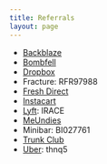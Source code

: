 ```yaml
---
title: Referrals
layout: page
---
```


* [Backblaze](https://secure.backblaze.com/r/01vy1j)
* [Bombfell](https://bombfell.com/?rc=480709OqTbn)
* [Dropbox](https://db.tt/PNFeXTxb)
* Fracture: RFR97988
* [Fresh Direct](https://refer.freshdirect.com/s/bryan)
* [Instacart](https://inst.cr/t/T7njvHHcW)
* [Lyft](https://www.lyft.com/invite/IRACE): IRACE
* [MeUndies](http://getcomfy.in/ghS3h)
* Minibar: BI027761
* [Trunk Club](https://www.trunkclub.com/my/invite/9WCPMS)
* [Uber](https://www.uber.com/invite/thnq5): thnq5
